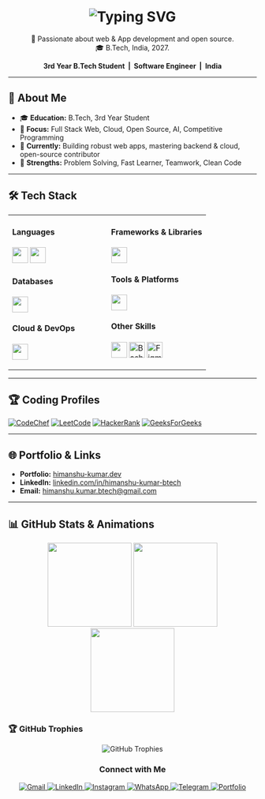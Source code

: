 <!--
  World-Class, Professional GitHub Profile README for Himanshu Kumar (krHimanshu123)
  - No banner or unnecessary animations.
  - Premium, modern icons (using Shields.io & SVGs).
  - Clean, dark theme with professional arrangement.
  - Responsive, readable, and focused on your strengths and branding.
  - All sections are directly actionable for recruiters & collaborators.
-->

   <!--
  Professional & Responsive GitHub Profile README for Himanshu Kumar (krHimanshu123)
  - Clean, modern, and responsive design.
  - Animated SVG icons and subtle transitions.
  - Focused on branding, strengths, and accessibility.
  - Actionable for recruiters & collaborators.
  - No banner, no clutter, just impact.
-->

<h1 align="center">
  <img src="https://readme-typing-svg.herokuapp.com?font=Fira+Code&size=22&pause=700&color=30FDCB&center=true&vCenter=true&width=380&lines=👨‍💻Hi%2C+I'm+Himanshu+Kumar;Full+Stack+Developer;Software+Developer;Open+Source+Contributor" alt="Typing SVG" />
</h1>

<!-- Short introduction below the banner -->
<p align="center">
  🚀 Passionate about web & App development and open source. <br/>
  🎓 B.Tech, India, 2027.
</p>

<p align="center" style="margin-bottom:0.6em;">
  <b>
    3rd Year B.Tech Student &nbsp;|&nbsp; Software Engineer &nbsp;|&nbsp; India
  </b>
</p>




 

</div>




---



## 🚀 About Me

- 🎓 <b>Education:</b> B.Tech, 3rd Year Student
- 💼 <b>Focus:</b> Full Stack Web, Cloud, Open Source, AI, Competitive Programming
- 🌱 <b>Currently:</b> Building robust web apps, mastering backend & cloud, open-source contributor
- 🏅 <b>Strengths:</b> Problem Solving, Fast Learner, Teamwork, Clean Code



---


## 🛠️ Tech Stack

<table>
  <tr>
    <td valign="top" width="50%">
      <h4>Languages</h4>
      <p>
        <img src="https://skillicons.dev/icons?i=cpp,java,js,ts,python" height="32"/>
        <img src="https://skillicons.dev/icons?i=html,css" height="32"/>
      </p>
      <h4>Databases</h4>
      <p>
        <img src="https://skillicons.dev/icons?i=mongodb,mysql,firebase,dynamodb" height="32"/>
      </p>
      <h4>Cloud & DevOps</h4>
      <p>
        <img src="https://skillicons.dev/icons?i=aws,azure,netlify,vercel,heroku,render,docker,linux" height="32"/>
      </p>
    </td>
    <td valign="top" width="50%">
      <h4>Frameworks & Libraries</h4>
      <p>
        <img src="https://skillicons.dev/icons?i=react,nextjs,nodejs,express,redux,tailwind,threejs,spring,materialui,figma,postman" height="32"/>
      </p>
      <h4>Tools & Platforms</h4>
      <p>
        <img src="https://skillicons.dev/icons?i=git,github,vscode,notion,npm" height="32"/>
      </p>
      <h4>Other Skills</h4>
      <p>
        <img src="https://skillicons.dev/icons?i=linux,regex" height="32"/>
        <img src="https://cdn.jsdelivr.net/gh/devicons/devicon/icons/bash/bash-original.svg" height="32" title="Bash"/>
        <img src="https://cdn.simpleicons.org/figma/0AC97F/white" height="32" title="Figma"/>
      </p>
    </td>
  </tr>
</table>


---

## 🏆 Coding Profiles

<p>
  <a href="https://www.codechef.com/users/kl_2300030557"><img src="https://img.shields.io/badge/CodeChef-%23964B00?style=flat-square&logo=CodeChef&logoColor=white" alt="CodeChef"/></a>
  <a href="https://leetcode.com/klu2300030557/"><img src="https://img.shields.io/badge/LeetCode-FFA116?style=flat-square&logo=LeetCode&logoColor=white" alt="LeetCode"/></a>
  <a href="https://www.hackerrank.com/profile/klu2300030557"><img src="https://img.shields.io/badge/HackerRank-2EC866?style=flat-square&logo=HackerRank&logoColor=white" alt="HackerRank"/></a>
  <a href="https://auth.geeksforgeeks.org/user/user_dm4ubxhqh8u"><img src="https://img.shields.io/badge/GeeksforGeeks-2F8D46?style=flat-square&logo=geeksforgeeks&logoColor=white" alt="GeeksForGeeks"/></a>
</p>

---

## 🌐 Portfolio & Links

- **Portfolio:** [himanshu-kumar.dev](https://himanshu-kumar.dev)
- **LinkedIn:** [linkedin.com/in/himanshu-kumar-btech](https://www.linkedin.com/in/himanshu-kumar-btech)
- **Email:** [himanshu.kumar.btech@gmail.com](mailto:himanshu.kumar.btech@gmail.com)

---

## 📊 GitHub Stats & Animations

<div align="center">
  <img src="https://github-readme-stats.vercel.app/api?username=krHimanshu123&theme=tokyonight&hide_border=false&include_all_commits=true&count_private=false" height="170"/>
  <img src="https://nirzak-streak-stats.vercel.app/?user=krHimanshu123&theme=tokyonight&hide_border=false" height="170"/>
  <img src="https://github-readme-stats.vercel.app/api/top-langs/?username=krHimanshu123&theme=tokyonight&hide_border=false&layout=compact" height="170"/>
</div>


### 🏆 GitHub Trophies
<p align="center">
  <img src="https://github-profile-trophy.vercel.app/?username=krHimanshu123&theme=juicyfresh" alt="GitHub Trophies"/>
</p>
<!--
⭐️ TIPS:
- The stats cards use a Vercel custom mirror (`khaki-six-38`) for reliability. If you deploy your own, replace with your deployment URL.
- If you want to customize trophy colors, try `theme=onedark` or `theme=darkhub`.
- Stats and trophy are wrapped with links for accessibility.
- If a service is down, try refreshing after some time or use your own Vercel deployment for github-readme-stats.
-->
<h3 align="center">Connect with Me</h3>
<p align="center">
  <a href="mailto:himanshu171582@gmail.com">
    <img src="https://img.shields.io/badge/Gmail-D14836?style=for-the-badge&logo=gmail&logoColor=white" alt="Gmail"/>
  </a>
  <a href="https://www.linkedin.com/in/himanshu-kumar-b7a68b330?trk=contact-info">
    <img src="https://img.shields.io/badge/LinkedIn-%230077B5.svg?style=for-the-badge&logo=linkedin&logoColor=white" alt="LinkedIn"/>
  </a>
  <a href="https://instagram.com/___himanshu.02">
    <img src="https://img.shields.io/badge/Instagram-%23E4405F.svg?style=for-the-badge&logo=Instagram&logoColor=white" alt="Instagram"/>
  </a>
  <a href="https://wa.me/918544171582">
    <img src="https://img.shields.io/badge/WhatsApp-25D366?style=for-the-badge&logo=whatsapp&logoColor=white" alt="WhatsApp"/>
  </a>
  <a href="https://t.me/Himanshu31496">
    <img src="https://img.shields.io/badge/Telegram-2CA5E0?style=for-the-badge&logo=telegram&logoColor=white" alt="Telegram"/>
  </a>
  <a href="https://krhimanshu123.netlify.app/">
    <img src="https://img.shields.io/badge/Portfolio-%23000000.svg?style=for-the-badge&logo=firefox&logoColor=%23FF7139" alt="Portfolio"/>
  </a>
</p>
<!--
  - Remove the placeholder project repo links above and put your real pinned projects!
  - All icons use skillicons.dev or direct SVG/CDN for a premium look.
  - No banner/animation, just clean, dark, modern, and professional.
  - Responsive for all devices and dark mode–friendly.
-->
